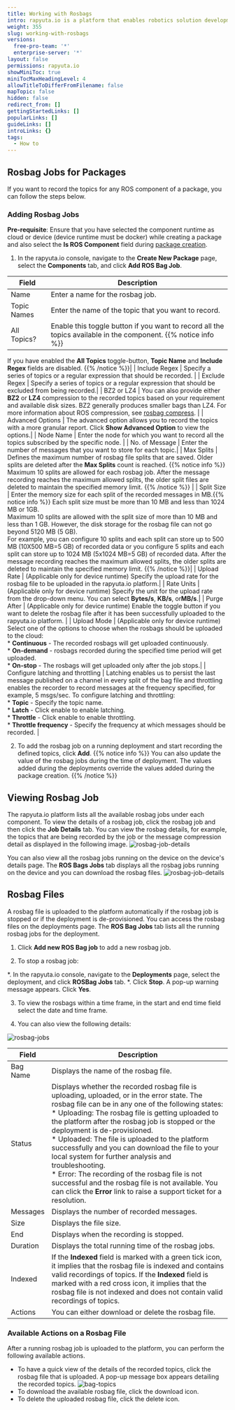 ```yaml
---
title: Working with Rosbags
intro: rapyuta.io is a platform that enables robotics solution development by providing the necessary software infrastructure and facilitating the interaction between multiple stakeholders who contribute to the solution development.
weight: 355
slug: working-with-rosbags
versions:
  free-pro-team: '*'
  enterprise-server: '*'
layout: false
permissions: rapyuta.io
showMiniToc: true
miniTocMaxHeadingLevel: 4
allowTitleToDifferFromFilename: false
mapTopic: false
hidden: false
redirect_from: []
gettingStartedLinks: []
popularLinks: []
guideLinks: []
introLinks: {}
tags:
  - How to
---
```

## Rosbag Jobs for Packages
If you want to record the topics for any ROS component of a package, you can follow the steps below.

### Adding Rosbag Jobs

**Pre-requisite**: Ensure that you have selected the component runtime as cloud or device (device runtime must be docker) while creating a package and also select the **Is ROS Component** field during [package creation](/3_how-tos/33_software-development/333_create-packages/).

1. In the rapyuta.io console, navigate to the **Create New Package** page, select the **Components** tab, and click **Add ROS Bag Job**.

| Field | Description |
| ---   | --- |  
| Name | Enter a name for the rosbag job. |
| Topic Names | Enter the name of the topic that you want to record.|
| All Topics? | Enable this toggle button if you want to record all the topics available in the component. {{% notice info %}}
If you have enabled the **All Topics** toggle-button, **Topic Name** and  **Include Regex** fields are disabled.
{{% /notice %}}|
| Include Regex | Specify a series of topics or a regular expression that should be recorded. |
| Exclude Regex | Specify a series of topics or a regular expression that should be excluded from being recorded.|
| BZ2 or LZ4 | You can also provide either **BZ2** or **LZ4** compression to the recorded topics based on your requirement and available disk sizes. BZ2 generally produces smaller bags than LZ4. For more information about ROS compression, see [rosbag compress](http://wiki.ros.org/rosbag/Commandline#rosbag_compress). |
| Advanced Options | The advanced option allows you to record the topics with a more granular report. Click **Show Advanced Option** to view the options.|
| Node Name | Enter the node for which you want to record all the topics subscribed by the specific node. <validate> |
| No. of Message | Enter the number of messages that you want to store for each topic.|
| Max Splits | Defines the maximum number of rosbag file splits that are saved. Older splits are deleted after the **Max Splits** count is reached. {{% notice info %}}
Maximum 10 splits are allowed for each rosbag job. After the message recording reaches the maximum allowed splits, the older split files are deleted to maintain the specified memory limit. 
{{% /notice %}} |
| Split Size | Enter the memory size for each split of the recorded messages in MB.{{% notice info %}}
Each split size must be more than 10 MB and less than 1024 MB or 1GB. </br> Maximum 10 splits are allowed with the split size of more than 10 MB and less than 1 GB. However, the disk storage for the rosbag file can not go beyond 5120 MB (5 GB).</br>
For example, you can configure 10 splits and each split can store up to 500 MB (10X500 MB=5 GB)  of recorded data or you configure 5 splits and each split can store up to 1024 MB (5x1024 MB=5 GB)  of recorded data. After the message recording reaches the maximum allowed splits, the older splits are deleted to maintain the specified memory limit. 
{{% /notice %}}|
| Upload Rate | (Applicable only for device runtime) Specify the upload rate for the rosbag file to be uploaded in the rapyuta.io platform.|
| Rate Units | (Applicable only for device runtime) Specify the unit for the upload rate from the drop-down menu. You can select **Bytes/s**, **KB/s**, or**MB/s**.|
| Purge After | (Applicable only for device runtime) Enable the toggle button if you want to delete the rosbag file after it has been successfully uploaded to the rapyuta.io platform. |
| Upload Mode | (Applicable only for device runtime) Select one of the options to choose when the rosbags should be uploaded to the cloud: <br> * **Continuous** - The recorded rosbags will get uploaded continuously. <br> * **On-demand** - rosbags recorded during the specified time period will get uploaded. <!--note needs to be added --><br> * **On-stop** - The rosbags will get uploaded only after the job stops.|
| Configure latching and throttling | Latching enables us to persist the last message published on a channel in every split of the bag file and throttling enables the recorder to record messages at the frequency specified, for example, 5 msgs/sec. To configure latching and throttling:<br> * **Topic** - Specify the topic name. <br> * **Latch** - Click enable to enable latching. <br> * **Throttle** - Click enable to enable throttling. <br> * **Throttle frequency** - Specify the frequency at which messages should be recorded. |

2. To add the rosbag job on a running deployment and start recording the defined topics, click **Add**.
{{% notice info %}}
You can also update the value of the rosbag jobs during the time of deployment. The values added during the deployments override the values added during the package creation. 
{{% /notice %}}    

## Viewing Rosbag Job

The rapyuta.io platform lists all the available rosbag jobs under each component. To view the details of a rosbag job, click the rosbag job and then click the **Job Details** tab. You can view the rosbag details, for example, the topics that are being recorded by the job or the message compression detail as displayed in the following image.
![rosbag-job-details](/images/dev-guide/rosbag-jobs/rosbag-job-details.png?classes=border,shadow&width=30pc)

You can also view all the rosbag jobs running on the device on the device's details page. The **ROS Bags Jobs** tab displays all the rosbag jobs running on the device and you can download the rosbag files.
![rosbag-job-details](/images/dev-guide/rosbag-jobs/rosbag-job-device-details.png?classes=border,shadow&width=60pc)

## Rosbag Files

A rosbag file is uploaded to the platform automatically if the rosbag job is stopped or if the deployment is de-provisioned. 
You can access the rosbag files on the deployments page. The **ROS Bag Jobs** tab lists all the running rosbag jobs for the deployment. 

1. Click **Add new ROS Bag job** to add a new rosbag job.

2. To stop a rosbag job:

  *. In the rapyuta.io console, navigate to the **Deployments** page, select the deployment, and click **ROSBag Jobs** tab.
  *. Click **Stop**. A pop-up warning message appears. Click **Yes**.

3. To view the rosbags within a time frame, in the start and end time field select the date and time frame.

4. You can also view the following details:
 
![rosbag-jobs](/images/dev-guide/rosbag-jobs/rosbag-jobs.png?classes=border,shadow&width=55pc)

| Field | Description |
| ---   | --- |  
| Bag Name | Displays the name of the rosbag file. |
| Status | Displays whether the recorded rosbag file is uploading, uploaded, or in the error state. The rosbag file can be in any one of the following states: <br> * Uploading: The rosbag file is getting uploaded to the platform after the rosbag job is stopped or the deployment is de-provisioned. <br> * Uploaded:  The file is uploaded to the platform successfully and you can download the file to your local system for further analysis and troubleshooting. <br> * Error: The recording of the rosbag file is not successful and the rosbag file is not available. You can click the **Error** link to raise a support ticket for a resolution. |
| Messages | Displays the number of recorded messages.|
| Size | Displays the file size.|
| End | Displays when the recording is stopped.|
| Duration | Displays the total running time of the rosbag jobs.|
| Indexed | If the **Indexed** field is marked with a green tick icon, it implies that the rosbag file is indexed and contains valid recordings of topics. If the **Indexed** field is marked with a red cross icon, it implies that the rosbag file is not indexed and does not contain valid recordings of topics. |
| Actions | You can either download or delete the rosbag file. |

### Available Actions on a Rosbag File

After a running rosbag job is uploaded to the platform, you can perform the following available actions.

* To have a quick view of the details of the recorded topics, click the rosbag file that is uploaded. A pop-up message box appears detailing the recorded topics. 
![bag-topics](/images/dev-guide/rosbag-jobs/topic-bags.png?classes=border,shadow&width=30pc)
* To download the available rosbag file, click the download icon.
* To delete the uploaded rosbag file, click the delete icon.
